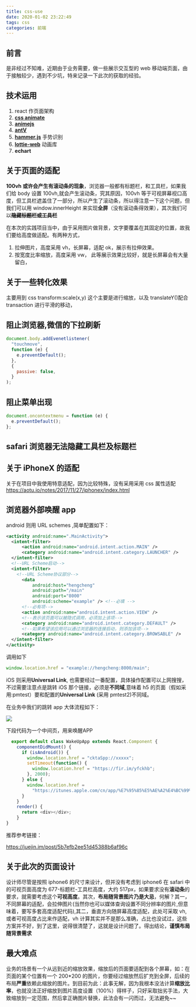 ```yaml
---
title: css-use
date: 2020-01-02 23:22:49
tags: css
categories: 前端
---
```


## 前言

是非经过不知难，近期由于业务需要，做一些展示交互型的 web 移动端页面，由于接触较少，遇到不少坑，特来记录一下此次的获取的经验。

## 技术运用

1. react 作页面架构
2. **[css animate](https://github.com/daneden/animate.css/)**
3. **[animejs](https://www.animejs.cn/)**
4. **[antV](https://g2.antv.vision/zh/)**
5. **[hammer.js](https://hammerjs.github.io/)** 手势识别
6. **[lottie-web](http://airbnb.io/lottie/#/)** 动画库
7. **echart**

## 关于页面的适配

**100vh 或许会产生有滚动条的现象**，浏览器一般都有标题栏，和工具栏，如果我们给 body 设置 100vh,就会产生滚动条，究其原因，100vh 等于可视屏幕视口高度，但工具栏遮盖住了一部分，所以产生了滚动条，所以得注意一下这个问题，但我们可以用 window.innerHeight 来实现**全屏**（没有滚动条得效果），其次我们可以<s>**隐藏标题栏或工具栏**</s>

在本次的实践项目当中，由于采用图片做背景，文字要覆盖在其固定的位置，故我们要给高度做适配。有两种方式，

1. 拉伸图片，高度采用 vh，长屏幕，适配 ok，展示有拉伸效果。
2. 按宽度比率缩放，高度采用 vw， 此等展示效果比较好，就是长屏幕会有大量留白，

## 关于一些转化效果

主要用到 css transform:scale(x,y) 这个主要是进行缩放，以及 translateY()配合 transaction 进行平滑的移动，

## 阻止浏览器,微信的下拉刷新

```js
document.body.addEvenetlistener(
  "touchmove",
  function (e) {
    e.preventDefault();
  },
  {
    passive: false,
  }
);
```

## 阻止菜单出现

```js
document.oncontextmenu = function (e) {
  e.preventDefault();
};
```

## safari 浏览器无法隐藏工具栏及标题栏

## 关于 iPhoneX 的适配

关于在项目中我使用特意适配，因为比较特殊，没有采用采用 css 属性适配
https://aotu.io/notes/2017/11/27/iphonex/index.html

## 浏览器外部唤醒 app

android 则用 URL schemes ,简单配置如下：

```xml
<activity android:name=".MainActivity">
  <intent-filter>
      <action android:name="android.intent.action.MAIN" />
      <category android:name="android.intent.category.LAUNCHER" />
  </intent-filter>
  <!--URL Scheme启动-->
  <intent-filter>
    <!--URL Scheme协议部分-->
      <data
          android:host="hengcheng"
          android:path="/main"
          android:port="8000"
          android:scheme="example" /> <!--必填 -->
      <!--必有项-->
      <action android:name="android.intent.action.VIEW" />
      <!--表示该页面可以被隐式调用，必须加上该项-->
      <category android:name="android.intent.category.DEFAULT" />
      <!--如果希望该应用可以通过浏览器的连接启动，则添加该项-->
      <category android:name="android.intent.category.BROWSABLE" />
  </intent-filter>
</activity>
```

调用如下

```js
window.location.href = "example://hengcheng:8000/main";
```

iOS 则采用**Universal Link**, 也需要经过一番配置，具体操作配置可以上网搜搜，不过需要注意点是跳转 iOS 那个链接，必须是**不同域**,意味着 h5 的页面（假如采用:pmtest）要和配置的**Universal Link** (采用 pmtest2)不同域。

在业务中我们的跳转 app 大体流程如下：

  <img src="../images/jumpToApp.jpg">
  
  下段代码为一个中间页，用来唤醒APP
  ```js
    export default class WakeUpApp extends React.Component {
      componentDidMount() {
        if (isAndroid()) {
          window.location.href = "cktaSpp://xxxxx";
          setTimeout(function() {
            window.location.href = "https://fir.im/yfckhb";
          }, 2000);
        } else {
          window.location.href =
            "https://itunes.apple.com/cn/app/%E7%95%85%E5%AE%A2%E4%BC%99%E4%BC%B4/id1449233800?mt=8";
        }
      }
      render() {
        return <div></div>;
      }
}
  ```
  
  推荐参考链接：
  
  https://juejin.im/post/5b7efb2ee51d45388b6af96c

## 关于此次的页面设计

设计师尽管是按照 iphone6 的尺寸来设计，但并没有考虑到 iphone6 在 safari 中的可视页面高度为 677-标题栏-工具栏高度，大约 517px，如果要求没有**滚动条**的要求，就需要考虑这个**可视高度**。其次，**布局随背景图片乃是大忌**，何解？其一，不同屏幕的适配，会拉伸图片(当然你也可以媒体查询设置不同分辨率的图片,但意味着，要写多套高度适配代码),其二，垂直方向随屏幕高度适配，此处可采取 vh,或者可视高度占比来作适配，vh 计算其实并不是那么准确，占比也没试过，这些方案并不好，到了这里，说得很清楚了，这就是设计问题了。得出结论，**谨慎布局随背景需求**

## 最大难点

业务的场景有一个从远到近的缩放效果，缩放后的页面要适配到各个屏幕，如：在页面的某个位置有一个 200\*200 的图片，你要经过缩放然后扩充到全屏，后续的布局**严重**依赖此缩放的图片。到目前为此：此事无解，因为我根本没法计算**缩放比率**，也就没法正好缩放到图片高度设置（100%）得样子，只好采取拙劣手法，大致缩放到一定范围，然后拿正确图片替换，此法会有一闪而过，无法避免~~
